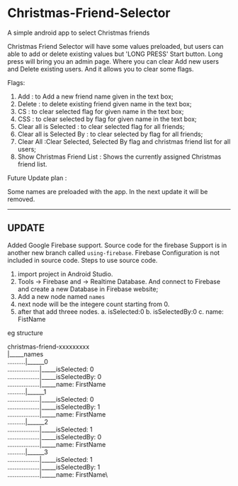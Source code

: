 # Christmas-Friend-Selector
A simple android app to select Christmas friends


Christmas Friend Selector will have some values preloaded, but users can able to add or delete existing values but 'LONG PRESS' Start button. Long press will bring you an admin page. Where you can clear Add new users and Delete existing users. And it allows you to clear some flags.

Flags:
1. Add : to Add a new friend name given in the text box;
2. Delete : to delete existing friend given name in the text box;
3. CS : to clear selected flag for given name in the text box;
4. CSS : to clear selected by flag for given name in the text box;
5. Clear all is Selected : to clear selected flag for all friends;
5. Clear all is Selected By : to clear selected by flag for all friends;
6. Clear All :Clear Selected, Selected By flag and christmas friend list for all users;
7. Show Christmas Friend List : Shows the currently assigned Christmas friend list.


Future Update plan :

Some names are preloaded with the app. In the next update it will be removed.

_______
UPDATE
-------
Added Google Firebase support. Source code for the firebase Support is in another new branch called ```using-firebase```. Firebase Configuration is not included in source code. 
Steps to use source code. 
1. import project in Android Studio.
2. Tools -> Firebase and -> Realtime Database. And connect to Firebase and create a new Database in Firebase website; 
3. Add a new node named ```names```
4. next node will be the integere count starting from 0.
5. after that add threee nodes. 
    a. isSelected:0
    b. isSelectedBy:0
    c. name: FistName
    
eg structure 

  christmas-friend-xxxxxxxxx\
  |_____names\
..........|______0\
..................|_____isSelected: 0\
..................|_____isSelectedBy: 0\
..................|_____name: FirstName\
..........|______1\
..................|_____isSelected: 0\
..................|_____isSelectedBy: 1\
..................|_____name: FirstName   \
..........|______2\
..................|_____isSelected: 1\
..................|_____isSelectedBy: 0\
..................|_____name: FirstName\
..........|______3\
..................|_____isSelected: 1\
..................|_____isSelectedBy: 1\
..................|_____name: FirstName\
